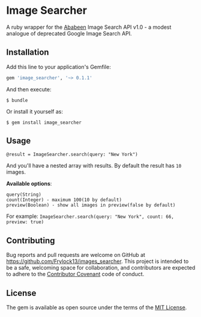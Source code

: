 # Image Searcher

A ruby wrapper for the [Ababeen](http://api.ababeen.com) Image Search API v1.0 - a modest analogue of deprecated Google Image Search API.

## Installation

Add this line to your application's Gemfile:

```ruby
gem 'image_searcher', '~> 0.1.1'
```

And then execute:

    $ bundle

Or install it yourself as:

    $ gem install image_searcher

## Usage

```
@result = ImageSearcher.search(query: "New York")
```

And you'll have a nested array with results. By default the result has `10` images. 

**Available options**:
```
query(String)
count(Integer) - maximum 100(10 by default)
preview(Boolean) - show all images in preview(false by default)
```
For example: `ImageSearcher.search(query: "New York", count: 66, preview: true)`

## Contributing

Bug reports and pull requests are welcome on GitHub at https://github.com/Frylock13/images_searcher. This project is intended to be a safe, welcoming space for collaboration, and contributors are expected to adhere to the [Contributor Covenant](contributor-covenant.org) code of conduct.


## License

The gem is available as open source under the terms of the [MIT License](http://opensource.org/licenses/MIT).

